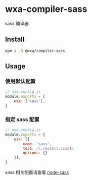 # wxa-compiler-sass
sass 编译器

## Install 
``` sh
npm i -D @wxa/compiler-sass
```

## Usage

### 使用默认配置

```javascript
// wxa.config.js
module.exports = {
    use: ['sass'],
}
```

### 指定 sass 配置

```javascript
// wxa.config.js
module.exports = {
    use: [{
        name: 'sass',
        test: /\.sass$|\.scss$/,
        options: {}
    }],
}
```

sass 相关配置请查看 [node-sass](https://github.com/sass/node-sass)
